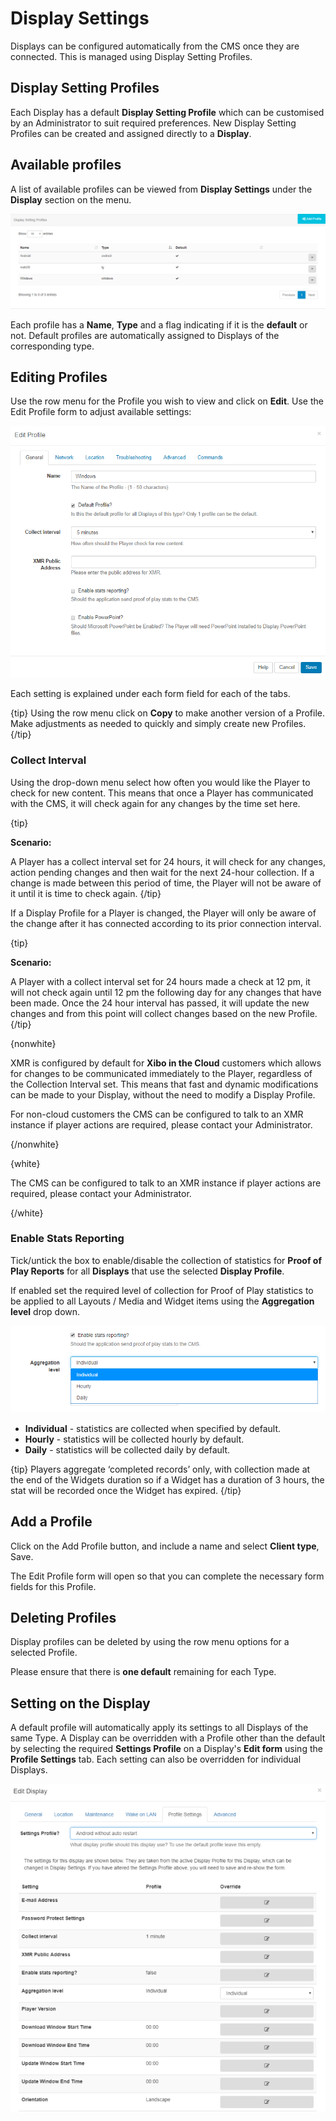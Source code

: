<!--toc=displays-->
# Display Settings 

Displays can be configured automatically from the CMS once they are connected. This is managed using Display Setting Profiles.

## Display Setting Profiles

Each Display has a default **Display Setting Profile** which can be customised by an Administrator to suit required preferences. New Display Setting Profiles can be created and assigned directly to a **Display**.

## Available profiles

A list of available profiles can be viewed from **Display Settings** under the **Display** section on the menu.

![Display Settings Profiles](img/displays_settings_profiles.png)

Each profile has a **Name**, **Type** and a flag indicating if it is the **default** or not. Default profiles are automatically assigned to Displays of the corresponding type.

## Editing Profiles

Use the row menu for the Profile you wish to view and click on **Edit**. Use the Edit Profile form to adjust available settings:

![Displays Settings Edit](img/displays_settings_edit.png)

Each setting is explained under each form field for each of the tabs.

{tip}
Using the row menu click on **Copy** to make another version of a Profile. Make adjustments as needed to quickly and simply create new Profiles.
{/tip}

### Collect Interval

Using the drop-down menu select how often you would like the Player to check for new content. This means that once a Player has communicated with the CMS, it will check again for any changes by the time  set here.

{tip}

**Scenario:**

A Player has a collect interval set for 24 hours, it will check for any changes, action pending changes and then wait for the next 24-hour collection. If a change is made between this period of time, the Player will not be aware of it until it is time to check again.
{/tip}

If a Display Profile for a Player is changed, the Player will only be aware of the change after it has connected according to its prior connection interval. 

{tip}

**Scenario:**

A Player with a collect interval set for 24 hours made a check at 12 pm, it will not check again until 12 pm the following day for any changes that have been made. Once the 24 hour interval has passed, it will update the new changes and from this point will collect changes based on the new Profile.
{/tip}

{nonwhite}

XMR is configured by default for **Xibo in the Cloud** customers which allows for changes to be communicated immediately to the Player, regardless of the Collection Interval set. This means that fast and dynamic modifications can be made to your Display, without the need to modify a Display Profile.

For non-cloud customers the CMS can be configured to talk to an XMR instance if player actions are required, please contact your Administrator.

{/nonwhite} 

{white}

The CMS can be configured to talk to an XMR instance if player actions are required, please contact your Administrator.

{/white}

### Enable Stats Reporting

Tick/untick the box to enable/disable the collection of statistics for **Proof of Play Reports** for all **Displays** that use the selected **Display Profile**.

If enabled set the required level of collection for Proof of Play statistics to be applied to all Layouts / Media and Widget items using the **Aggregation level** drop down.

![Enable Stats](img/v2_aggregation_level_displays_proof_of_play.png)

- **Individual** - statistics are collected when specified by default.
- **Hourly** - statistics will be collected hourly by default.
- **Daily** - statistics will be collected daily by default.

{tip}
Players aggregate ‘completed records’ only, with collection made at the end of the Widgets duration so if a Widget has a duration of 3 hours, the stat will be recorded once the Widget has expired. 
{/tip}

## Add a Profile

Click on the Add Profile button, and include a name and select **Client type**, Save.

The Edit Profile form will open so that you can complete the necessary form fields for this Profile.

## Deleting Profiles

Display profiles can be deleted by using the row menu options for a selected Profile. 

Please ensure that there is **one default** remaining for each Type.

## Setting on the Display

A default profile will automatically apply its settings to all Displays of the same Type. A Display can be overridden with a Profile other than the default by selecting the required **Settings Profile** on a Display's **Edit form** using the **Profile Settings** tab. Each setting can also be overridden for individual Displays.

![Displays Edit Profile Settings](img/displays_edit_profilesettings.png)